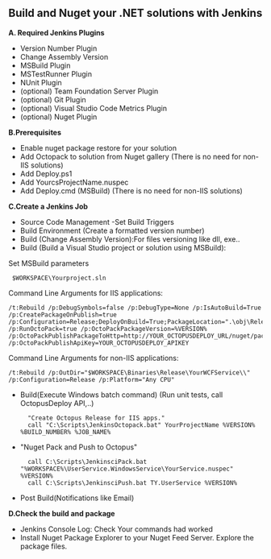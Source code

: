 
## Build and Nuget your .NET solutions with Jenkins ##


**A. Required Jenkins Plugins** 
- Version Number Plugin
- Change Assembly Version
- MSBuild Plugin
- MSTestRunner Plugin
- NUnit Plugin
- (optional) Team Foundation Server Plugin
- (optional) Git Plugin
- (optional) Visual Studio Code Metrics Plugin
- (optional) Nuget Plugin

**B.Prerequisites**
- Enable nuget package restore for your solution
- Add Octopack to solution from Nuget gallery (There is no need for non-IIS solutions)
- Add Deploy.ps1
- Add YourcsProjectName.nuspec
- Add Deploy.cmd (MSBuild) (There is no need for non-IIS solutions)

**C.Create a Jenkins Job** 
- Source Code Management
 -Set Build Triggers
- Build Environment (Create a formatted version number)
- Build (Change Assembly Version):For files versioning like dll, exe.. 
- Build (Build a Visual Studio project or solution using MSBuild): 

Set MSBuild parameters

	 $WORKSPACE\Yourproject.sln

Command Line Arguments for IIS applications:

	/t:Rebuild /p:DebugSymbols=false /p:DebugType=None /p:IsAutoBuild=True /p:CreatePackageOnPublish=true /p:Configuration=Release;DeployOnBuild=True;PackageLocation=".\obj\Release\myproject.zip";PackageAsSingleFile=True /p:RunOctoPack=true /p:OctoPackPackageVersion=%VERSION% /p:OctoPackPublishPackageToHttp=http://YOUR_OCTOPUSDEPLOY_URL/nuget/packages /p:OctoPackPublishApiKey=YOUR_OCTOPUSDEPLOY_APIKEY

 Command Line Arguments for non-IIS applications:
 
	/t:Rebuild /p:OutDir="$WORKSPACE\Binaries\Release\YourWCFService\\" /p:Configuration=Release /p:Platform="Any CPU"
 
- Build(Execute Windows batch command) (Run unit tests, call OctopusDeploy API,..)
 

		"Create Octopus Release for IIS apps."
		call "C:\Scripts\JenkinsOctopack.bat" YourProjectName %VERSION% %BUILD_NUMBER% %JOB_NAME%

- "Nuget Pack and Push to Octopus"

		call C:\Scripts\JenkinsciPack.bat "%WORKSPACE%\UserService.WindowsService\YourService.nuspec" %VERSION%
		call C:\Scripts\JenkinsciPush.bat TY.UserService %VERSION%

 
 
- Post Build(Notifications like Email)

**D.Check the build and package**

- Jenkins Console Log: Check Your commands had worked
- Install Nuget Package Explorer to your Nuget Feed Server. Explore the package files.
